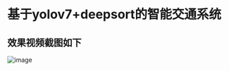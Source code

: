 # 基于yolov7+deepsort的智能交通系统
## 效果视频截图如下
![image](https://github.com/crlvrm/yolov7-deepsort-traffic/assets/73382344/f41be87b-370b-42bd-b718-b23d45969263)

